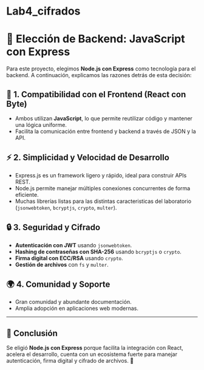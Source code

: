 # Lab4_cifrados

# 🚀 Elección de Backend: **JavaScript con Express**

Para este proyecto, elegimos **Node.js con Express** como tecnología para el backend. A continuación, explicamos las razones detrás de esta decisión:

## 📌 1. Compatibilidad con el Frontend (React con Byte)
- Ambos utilizan **JavaScript**, lo que permite reutilizar código y mantener una lógica uniforme.
- Facilita la comunicación entre frontend y backend a través de JSON y la API.

## ⚡ 2. Simplicidad y Velocidad de Desarrollo
- Express.js es un framework ligero y rápido, ideal para construir APIs REST.
- Node.js permite manejar múltiples conexiones concurrentes de forma eficiente.
- Muchas librerías listas para las distintas caracteristicas del laboratorio (`jsonwebtoken`, `bcryptjs`, `crypto`, `multer`).

## 🔒 3. Seguridad y Cifrado
- **Autenticación con JWT** usando `jsonwebtoken`.
- **Hashing de contraseñas con SHA-256** usando `bcryptjs` o `crypto`.
- **Firma digital con ECC/RSA** usando `crypto`.
- **Gestión de archivos** con `fs` y `multer`.

## 🌍 4. Comunidad y Soporte
- Gran comunidad y abundante documentación.
- Amplia adopción en aplicaciones web modernas.

---

## 📌 Conclusión  
Se eligió **Node.js con Express** porque facilita la integración con React, acelera el desarrollo, cuenta con un ecosistema fuerte para manejar autenticación, firma digital y cifrado de archivos. 🚀
